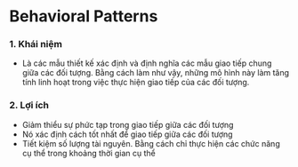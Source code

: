 # Behavioral Patterns

### 1. Khái niệm

- Là các mẫu thiết kế xác định và định nghĩa các mẫu giao tiếp chung giữa các đối tượng. Bằng cách làm như vậy, những mô hình này làm tăng tính linh hoạt trong việc thực hiện giao tiếp của các đối tượng.

### 2. Lợi ích

- Giảm thiểu sự phức tạp trong giao tiếp giữa các đối tượng
- Nó xác định cách tốt nhất để giao tiếp giữa các đối tượng
- Tiết kiệm số lượng tài nguyên. Bằng cách chỉ thực hiện các chức năng cụ thể trong khoảng thời gian cụ thể
